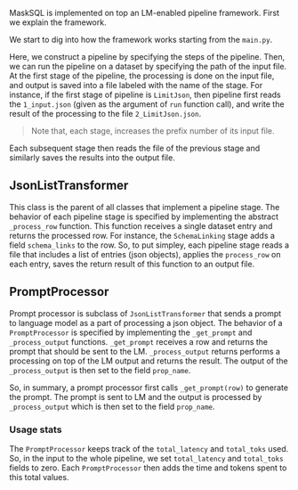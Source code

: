 MaskSQL is implemented on top an LM-enabled pipeline framework.
First we explain the framework.

We start to dig into how the framework works starting from the `main.py`.

Here, we construct a pipeline by specifying the steps of the pipeline.
Then, we can run the pipeline on a dataset by specifying the path of the input file.
At the first stage of the pipeline, the processing is done on the input file,
and output is saved into a file labeled with the name of the stage. 
For instance, if the first stage of pipeline is `LimitJson`, then 
pipeline first reads the `1_input.json` (given as the argument of `run` function call),
and write the result of the processing to the file `2_LimitJson.json`. 

> Note that, each stage, increases the prefix number of its input file.

Each subsequent stage then reads the file of the previous stage and similarly 
saves the results into the output file.

## JsonListTransformer
This class is the parent of all classes that implement a pipeline stage.
The behavior of each pipeline stage is specified by implementing the abstract
 `_process_row` function.
This function receives a single dataset entry and returns the processed row.
For instance, the `SchemaLinking` stage adds a field `schema_links` to the row.
So, to put simpley, each pipeline stage reads a file that includes a list of 
entries (json objects), applies the `process_row` on each entry, saves the 
return result of this function to an output file.

## PromptProcessor
Prompt processor is subclass of `JsonListTransformer` that sends a prompt 
to language model as a part of processing a json object.
The behavior of a `PromptProcessor` is specified by implementing the `_get_prompt`
and `_process_output` functions.
`_get_prompt` receives a row and returns the prompt that should be sent to the
LM.
`_process_output` returns performs a processing on top of the LM output and returns
the result.
The output of the `_process_output` is then set to the field `prop_name`.

So, in summary, a prompt processor first calls `_get_prompt(row)` to generate the prompt.
The prompt is sent to LM and the output is processed by `_process_output` which 
is then set to the field `prop_name`.

### Usage stats
The `PromptProcessor` keeps track of the `total_latency` and `total_toks` used.
So, in the input to the whole pipeline, we set `total_latency` and `total_toks`
fields to zero. 
Each `PromptProcessor` then adds the time and tokens spent to this total values.